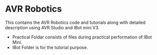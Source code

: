 # AVR Robotics
This contains the AVR Robotics code and tutorials along with detailed description using AVR Studio and IBot mini V3.

* Practical Foldar consists of files during practical performation of IBot Mini.
* IBot Folder is for the tutorial purpose.
